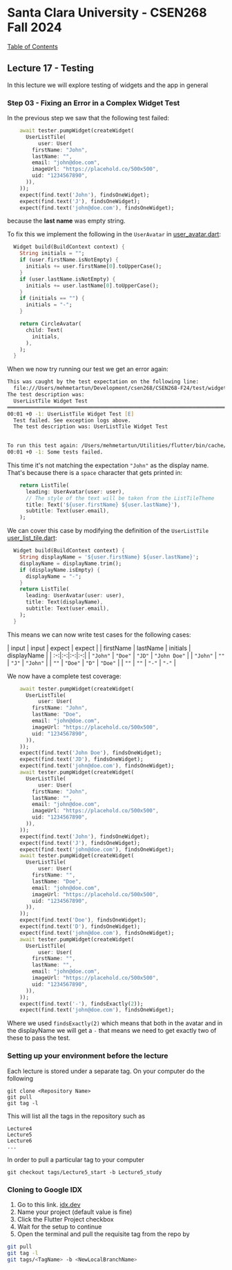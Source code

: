 # Santa Clara University - CSEN268 Fall 2024

[Table of Contents](/toc.md)


## Lecture 17 - Testing
In this lecture we will explore testing of widgets and the app in general

### Step 03 - Fixing an Error in a Complex Widget Test
In the previous step we saw that the following test failed:
```dart
    await tester.pumpWidget(createWidget(
      UserListTile(
          user: User(
        firstName: "John",
        lastName: "",
        email: "john@doe.com",
        imageUrl: "https://placehold.co/500x500",
        uid: "1234567890",
      )),
    ));
    expect(find.text('John'), findsOneWidget);
    expect(find.text('J'), findsOneWidget);
    expect(find.text('john@doe.com'), findsOneWidget);
```
because the **last name** was empty string.

To fix this we implement the following in the `UserAvatar` in [user_avatar.dart](/lib/widgets/user_avatar.dart):
```dart
  Widget build(BuildContext context) {
    String initials = "";
    if (user.firstName.isNotEmpty) {
      initials += user.firstName[0].toUpperCase();
    }
    if (user.lastName.isNotEmpty) {
      initials += user.lastName[0].toUpperCase();
    }
    if (initials == "") {
      initials = "-";
    }

    return CircleAvatar(
      child: Text(
        initials,
      ),
    );
  }
```
When we now try running our test we get an error again:
```zsh
This was caught by the test expectation on the following line:
  file:///Users/mehmetartun/Development/csen268/CSEN268-F24/test/widget_test.dart line 45
The test description was:
  UserListTile Widget Test
════════════════════════════════════════════════════════════════════════════════════════════════════
00:01 +0 -1: UserListTile Widget Test [E]                                                                         
  Test failed. See exception logs above.
  The test description was: UserListTile Widget Test
  

To run this test again: /Users/mehmetartun/Utilities/flutter/bin/cache/dart-sdk/bin/dart test /Users/mehmetartun/Development/csen268/CSEN268-F24/test/widget_test.dart -p vm --plain-name 'UserListTile Widget Test'
00:01 +0 -1: Some tests failed.    
```
This time it's not matching the expectation `"John"` as the display name. That's because there is a `space` character that gets printed in:
```dart
    return ListTile(
      leading: UserAvatar(user: user),
      // The style of the text will be taken from the ListTileTheme
      title: Text('${user.firstName} ${user.lastName}'),
      subtitle: Text(user.email),
    );
```
We can cover this case by modifying the definition of the `UserListTile` [user_list_tile.dart](/lib/widgets/user_list_tile.dart):
```dart
  Widget build(BuildContext context) {
    String displayName = '${user.firstName} ${user.lastName}';
    displayName = displayName.trim();
    if (displayName.isEmpty) {
      displayName = "-";
    }
    return ListTile(
      leading: UserAvatar(user: user),
      title: Text(displayName),
      subtitle: Text(user.email),
    );
  }
```
This means we can now write test cases for the following cases:

| input | input | expect | expect |
| firstName | lastName | initials  | displayName |
| :-:|:-:|:-:|:-:|
|  `"John"` | `"Doe"` | `"JD"` | `"John Doe"` |
|  `"John"` | `""` | `"J"` | `"John"` |
|  `""` | `"Doe"` | `"D"` | `"Doe"` |
|  `""` | `""` | `"-"` | `"-"` |

We now have a complete test coverage:
```dart
    await tester.pumpWidget(createWidget(
      UserListTile(
          user: User(
        firstName: "John",
        lastName: "Doe",
        email: "john@doe.com",
        imageUrl: "https://placehold.co/500x500",
        uid: "1234567890",
      )),
    ));
    expect(find.text('John Doe'), findsOneWidget);
    expect(find.text('JD'), findsOneWidget);
    expect(find.text('john@doe.com'), findsOneWidget);
    await tester.pumpWidget(createWidget(
      UserListTile(
          user: User(
        firstName: "John",
        lastName: "",
        email: "john@doe.com",
        imageUrl: "https://placehold.co/500x500",
        uid: "1234567890",
      )),
    ));
    expect(find.text('John'), findsOneWidget);
    expect(find.text('J'), findsOneWidget);
    expect(find.text('john@doe.com'), findsOneWidget);
    await tester.pumpWidget(createWidget(
      UserListTile(
          user: User(
        firstName: "",
        lastName: "Doe",
        email: "john@doe.com",
        imageUrl: "https://placehold.co/500x500",
        uid: "1234567890",
      )),
    ));
    expect(find.text('Doe'), findsOneWidget);
    expect(find.text('D'), findsOneWidget);
    expect(find.text('john@doe.com'), findsOneWidget);
    await tester.pumpWidget(createWidget(
      UserListTile(
          user: User(
        firstName: "",
        lastName: "",
        email: "john@doe.com",
        imageUrl: "https://placehold.co/500x500",
        uid: "1234567890",
      )),
    ));
    expect(find.text('-'), findsExactly(2));
    expect(find.text('john@doe.com'), findsOneWidget);
```
Where we used `findsExactly(2)` which means that both in the avatar and in the 
displayName we will get a `-` that means we need to get exactly two of these to pass the test.



### Setting up your environment before the lecture

Each lecture is stored under a separate tag. On your computer do the following

    git clone <Repository Name>
    git pull
    git tag -l

This will list all the tags in the repository such as

    Lecture4
    Lecture5
    Lecture6
    ...

In order to pull a particular tag to your computer

    git checkout tags/Lecture5_start -b Lecture5_study

### Cloning to Google IDX

1. Go to this link. [idx.dev](https://idx.google.com/import?url=https://github.com/mehmetartun/CSEN268-F24)
2. Name your project (default value is fine)
3. Click the Flutter Project checkbox
4. Wait for the setup to continue
5. Open the terminal and pull the requisite tag from the repo by
```zsh
git pull
git tag -l
git tags/<TagName> -b <NewLocalBranchName>
```



